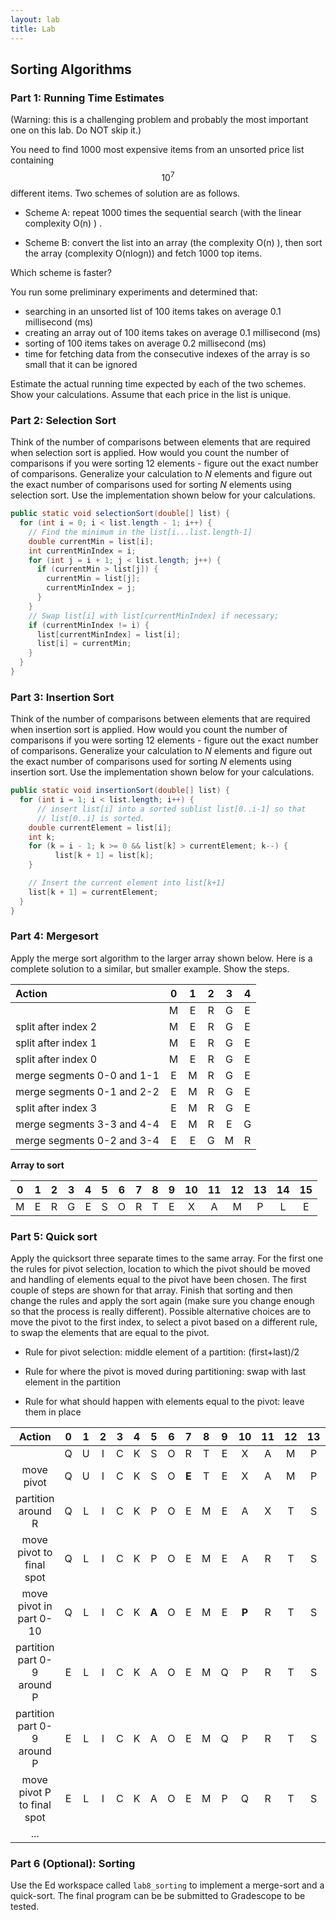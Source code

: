 ```yaml
---
layout: lab
title: Lab
---
```

<!--
<div class="lab-right" markdown="1">

__due date:__ 7 days from the time you start the lab or
LATEST_DATE
(whichever comes first)

__submission mode:__ group

</div>
-->
<main markdown="1" class="lab">

##  Sorting Algorithms


### Part 1: Running Time Estimates
(Warning: this is a challenging problem and probably the most important one on this lab. Do NOT skip it.)
<br/>

You need to find 1000 most expensive items from an unsorted price list containing $$10^7$$ different items. Two schemes of solution are as follows.

- Scheme A: repeat 1000 times the sequential search (with the linear complexity O(n) ) .

- Scheme B: convert the list into an array (the complexity O(n) ), then sort the array (complexity O(nlogn)) and fetch 1000 top items.

Which scheme is faster?

You run some preliminary experiments  and determined that:
- searching in an unsorted list of 100 items takes on average 0.1 millisecond (ms)
- creating an array out of 100 items takes on average 0.1 millisecond (ms)
- sorting of 100 items takes on average 0.2 millisecond (ms)
- time for fetching data from the consecutive indexes of the array is so small that it can be ignored

Estimate the actual running time expected by each of the two schemes. Show your calculations.
Assume that each price in the list is unique.


### Part 2: Selection Sort

Think of the number of comparisons between elements that are required  when selection sort is applied. How would you count the number of  comparisons if you were sorting 12 elements - figure out the exact number of comparisons. Generalize your calculation to $N$ elements and figure out the exact number of comparisons used for sorting $N$ elements using selection sort.
Use the implementation shown below for your calculations.

```java
public static void selectionSort(double[] list) {
  for (int i = 0; i < list.length - 1; i++) {
    // Find the minimum in the list[i...list.length-1]
    double currentMin = list[i];
    int currentMinIndex = i;
    for (int j = i + 1; j < list.length; j++) {
      if (currentMin > list[j]) {
        currentMin = list[j];
        currentMinIndex = j;
      }
    }
    // Swap list[i] with list[currentMinIndex] if necessary;
    if (currentMinIndex != i) {
      list[currentMinIndex] = list[i];
      list[i] = currentMin;
    }
  }
}
```
### Part 3: Insertion Sort

Think of the number of comparisons between elements that are required  when insertion sort is applied. How would you count the number of  comparisons if you were sorting 12 elements - figure out the exact number of comparisons. Generalize your calculation to $N$ elements and figure out the exact number of comparisons used for sorting $N$ elements using insertion sort.
Use the implementation shown below for your calculations.

```java
public static void insertionSort(double[] list) {
  for (int i = 1; i < list.length; i++) {
      // insert list[i] into a sorted sublist list[0..i-1] so that
      // list[0..i] is sorted.
    double currentElement = list[i];
    int k;
    for (k = i - 1; k >= 0 && list[k] > currentElement; k--) {
          list[k + 1] = list[k];
    }

    // Insert the current element into list[k+1]
    list[k + 1] = currentElement;
  }
}
```

### Part 4: Mergesort

Apply the merge sort algorithm to the larger array shown below. Here is a complete solution to a similar, but smaller example. Show the steps.

| Action | 0 | 1 | 2 | 3 | 4|
|:---|:---:|:---:|:---:|:---:|:---:|
| | M | E | R | G | E |
|split after index 2|M | E | R | G | E |
|split after index 1|M | E | R | G | E |
|split after index 0|M | E | R | G | E |
|merge segments 0-0 and 1-1| E | M | R | G | E |
|merge segments 0-1 and 2-2| E | M | R | G | E |
|split after index 3 | E | M | R | G | E |
|merge segments 3-3 and 4-4| E | M | R | E | G |
|merge segments 0-2 and 3-4| E | E | G | M | R |

__Array to sort__


| 0 | 1 | 2 | 3 | 4| 5 |6|7|8|9|10|11|12|13|14|15|
|:---:|:---:|:---:|:---:|:---:|:---:|:---:|:---:|:---:|:---:|:---:|:---:|:---:|:---:|:---:|:---:|
| M | E | R | G | E |S|O|R|T|E|X|A|M|P|L|E|

### Part 5:  Quick sort

Apply the quicksort three separate times to the same array. For the first one the rules for pivot selection, location to which the pivot should be moved and handling of elements equal to the pivot have been chosen. The first couple of steps are shown for that array. Finish that sorting and then change the rules and apply the sort again (make sure you change enough so that the process is really different).  Possible alternative choices are to move the pivot to the first index, to select a pivot based on a different rule, to swap the elements that are equal to the pivot.

- Rule for pivot selection:     middle element of a partition: (first+last)/2

- Rule for where the pivot is moved during partitioning:      swap with last element  in the partition

- Rule for what should happen with elements equal to the pivot:     leave them in place


|Action | 0 | 1 | 2 | 3 | 4| 5 |6|7|8|9|10|11|12|13|14|15|
|:---:|:---:|:---:|:---:|:---:|:---:|:---:|:---:|:---:|:---:|:---:|:---:|:---:|:---:|:---:|:---:|:---:|
| | Q| U|I|C|K|S|O|R|T|E|X|A|M|P|L|E|
|move pivot|  Q| U|I|C|K|S|O|__E__|T|E|X|A|M|P|L|__R__|
|partition around R|  Q| L|I|C|K|P|O|E|M|E|A|X|T|S|U|R|
|move pivot to final spot|  Q| L|I|C|K|P|O|E|M|E|A|R|T|S|U|X|
|move pivot in part 0-10|  Q| L|I|C|K|__A__|O|E|M|E|__P__|R|T|S|U|X|
|partition part 0-9 around P|  E| L|I|C|K|A|O|E|M|Q|P|R|T|S|U|X|
|partition part 0-9 around P|  E| L|I|C|K|A|O|E|M|Q|P|R|T|S|U|X|
|move pivot P to final spot|   E| L|I|C|K|A|O|E|M|P|Q|R|T|S|U|X|
| ... |


### Part 6 (Optional): Sorting

Use the Ed workspace called `lab8_sorting` to implement a merge-sort and a quick-sort.
The final program can be be submitted to Gradescope to be tested.




</main>



<script src="{{ site.baseurl }}/slides/js/image_slides.js"></script>




<script src="https://cdnjs.cloudflare.com/ajax/libs/mathjax/2.7.5/MathJax.js?config=TeX-AMS_HTML&delayStartupUntil=configured" type="text/javascript"></script>
<script type="text/javascript">
  // var slideshow = remark.create();

  // Setup MathJax
  MathJax.Hub.Config({
      tex2jax: {
      skipTags: ['script', 'noscript', 'style', 'textarea', 'pre'],
        inlineMath: [ ['$','$'], ["\\(","\\)"] ],
        displayMath: [ ['$$','$$'], ["\\[","\\]"] ],
        processEscapes: true
      }
  });

  MathJax.Hub.Configured();
</script>
